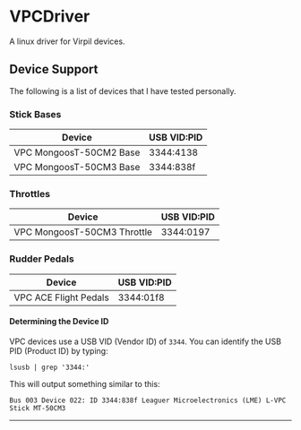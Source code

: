 # VPCDriver

A linux driver for Virpil devices.

## Device Support

The following is a list of devices that I have tested personally.

### Stick Bases
| Device                  | USB VID:PID |
|-------------------------|-------------|
| VPC MongoosT-50CM2 Base | 3344:4138   |
| VPC MongoosT-50CM3 Base | 3344:838f   |

### Throttles
| Device                      | USB VID:PID |
|-----------------------------|-------------|
| VPC MongoosT-50CM3 Throttle | 3344:0197   |

### Rudder Pedals
| Device                | USB VID:PID |
|-----------------------|-------------|
| VPC ACE Flight Pedals | 3344:01f8   |

#### Determining the Device ID
VPC devices use a USB VID (Vendor ID) of `3344`. You can identify the USB PID (Product ID) by typing:

    lsusb | grep '3344:'

This will output something similar to this:

    Bus 003 Device 022: ID 3344:838f Leaguer Microelectronics (LME) L-VPC Stick MT-50CM3


---

